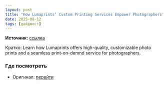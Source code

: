 ```yaml
---
layout: post
title: "How Lumaprints’ Custom Printing Services Empower Photographers"
date: 2025-08-12
tags: [дайджест]
---
```


**Источник:** [ссылка](https://petapixel.com/2025/08/05/how-lumaprints-custom-printing-services-empower-photographers/)

Кратко: Learn how Lumaprints offers high-quality, customizable photo prints and a seamless print-on-demnd service for photographers.

### Где посмотреть
- Оригинал: [перейти]({link})
